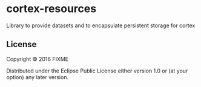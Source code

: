 # cortex-resources

Library to provide datasets and to encapsulate persistent storage for cortex

## License

Copyright © 2016 FIXME

Distributed under the Eclipse Public License either version 1.0 or (at
your option) any later version.
